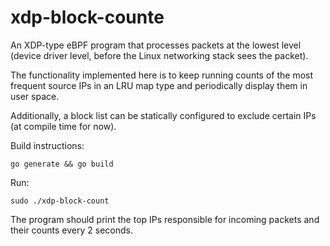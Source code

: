 # xdp-block-counte

An XDP-type eBPF program that processes packets at the lowest level (device driver level, before the Linux networking stack sees the packet).

The functionality implemented here is to keep running counts of the most frequent source IPs in an LRU map type and periodically display them in user space.

Additionally, a block list can be statically configured to exclude certain IPs (at compile time for now).

Build instructions:
```
go generate && go build
```

Run:
```
sudo ./xdp-block-count
```

The program should print the top IPs responsible for incoming packets and their counts every 2 seconds.
